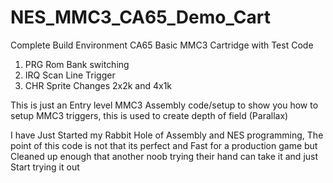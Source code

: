 # NES_MMC3_CA65_Demo_Cart
Complete Build Environment CA65
Basic MMC3 Cartridge with Test Code
1. PRG Rom Bank switching 
2. IRQ Scan Line Trigger
3. CHR Sprite Changes 2x2k and 4x1k 

This is just an Entry level MMC3 Assembly code/setup to show you how to setup MMC3 triggers, this is used to create depth of field (Parallax)


I have Just Started my Rabbit Hole of Assembly and NES programming, The point of this code is not that its perfect and Fast for a production game but Cleaned up enough that another noob trying their hand can take it and just Start trying it out
